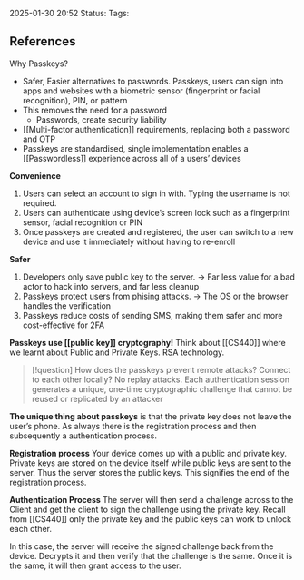 2025-01-30 20:52
Status: 
Tags:

## References

Why Passkeys?
- Safer, Easier alternatives to passwords. Passkeys, users can sign into apps and websites with a biometric sensor (fingerprint or facial recognition), PIN, or pattern
- This removes the need for a password
	- Passwords, create security liability
- [[Multi-factor authentication]] requirements, replacing both a password and OTP
- Passkeys are standardised, single implementation enables a [[Passwordless]] experience across all of a users’ devices

**Convenience**
1. Users can select an account to sign in with. Typing the username is not required. 
2. Users can authenticate using device’s screen lock such as a fingerprint sensor, facial recognition or PIN
3. Once passkeys are created and registered, the user can switch to a new device and use it immediately without having to re-enroll


**Safer**
1. Developers only save public key to the server. → Far less value for a bad actor to hack into servers, and far less cleanup
2. Passkeys protect users from phising attacks. → The OS or the browser handles the verification
3. Passkeys reduce costs of sending SMS, making them safer and more cost-effective for 2FA

**Passkeys use [[public key]] cryptography!** Think about [[CS440]] where we learnt about Public and Private Keys. RSA technology. 

>[!question] How does the passkeys prevent remote attacks? Connect to each other locally?
No replay attacks. Each authentication session generates a unique, one-time cryptographic challenge that cannot be reused or replicated by an attacker

**The unique thing about passkeys** is that the private key does not leave the user’s phone. As always there is the registration process and then subsequently a authentication process. 

**Registration process**
Your device comes up with a public and private key. Private keys are stored on the device itself while public keys are sent to the server. Thus the server stores the public keys. This signifies the end of the registration process.

**Authentication Process**
The server will then send a challenge across to the Client and get the client to sign the challenge using the private key. Recall from [[CS440]] only the private key and the public keys can work to unlock each other. 

In this case, the server will receive the signed challenge back from the device. Decrypts it and then verify that the challenge is the same. Once it is the same, it will then grant access to the user.



